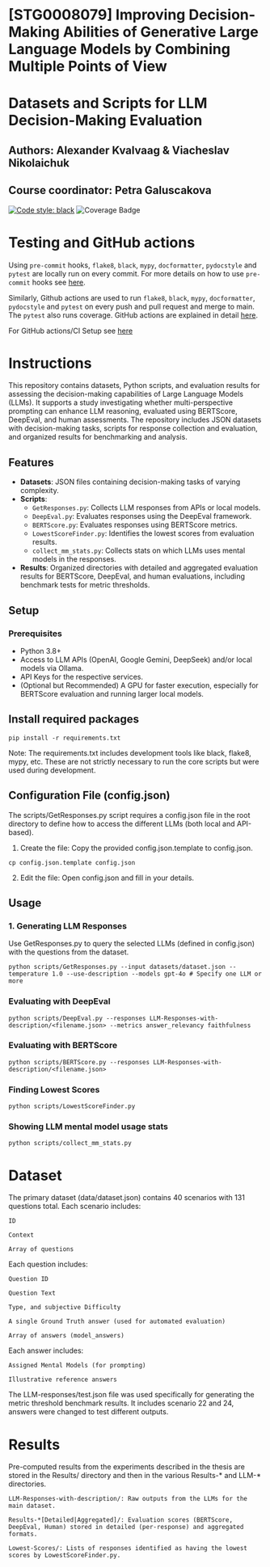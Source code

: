 # [STG0008079] Improving Decision-Making Abilities of Generative Large Language Models by Combining Multiple Points of View
# Datasets and Scripts for LLM Decision-Making Evaluation

## Authors: Alexander Kvalvaag & Viacheslav Nikolaichuk
##  Course coordinator: Petra Galuscakova

[![Code style: black](https://img.shields.io/badge/code%20style-black-000000.svg)](https://github.com/psf/black)
![Coverage Badge](https://img.shields.io/endpoint?url=https://gist.githubusercontent.com/vinaysetty/1cc32e6b43d911995bf07adb1cce4e89/raw/coverage.template-project.main.json)

# Testing and GitHub actions

Using `pre-commit` hooks, `flake8`, `black`, `mypy`, `docformatter`, `pydocstyle` and `pytest` are locally run on every commit. For more details on how to use `pre-commit` hooks see [here](https://github.com/iai-group/guidelines/tree/main/python#install-pre-commit-hooks).

Similarly, Github actions are used to run `flake8`, `black`, `mypy`, `docformatter`, `pydocstyle` and `pytest` on every push and pull request and merge to main. The `pytest` also runs coverage. GitHub actions are explained in detail [here](https://github.com/iai-group/guidelines/blob/main/github/Actions.md).

For GitHub actions/CI Setup see [here](docs/CI_setup.md)

# Instructions

This repository contains datasets, Python scripts, and evaluation results for assessing the decision-making capabilities of Large Language Models (LLMs). It supports a study investigating whether multi-perspective prompting can enhance LLM reasoning, evaluated using BERTScore, DeepEval, and human assessments. The repository includes JSON datasets with decision-making tasks, scripts for response collection and evaluation, and organized results for benchmarking and analysis.

## Features

- **Datasets**: JSON files containing decision-making tasks of varying complexity.
- **Scripts**:
  - `GetResponses.py`: Collects LLM responses from APIs or local models.
  - `DeepEval.py`: Evaluates responses using the DeepEval framework.
  - `BERTScore.py`: Evaluates responses using BERTScore metrics.
  - `LowestScoreFinder.py`: Identifies the lowest scores from evaluation results.
  - `collect_mm_stats.py`: Collects stats on which LLMs uses mental models in the responses.
- **Results**: Organized directories with detailed and aggregated evaluation results for BERTScore, DeepEval, and human evaluations, including benchmark tests for metric thresholds.

## Setup

### Prerequisites

*   Python 3.8+
*   Access to LLM APIs (OpenAI, Google Gemini, DeepSeek) and/or local models via Ollama.
*   API Keys for the respective services.
*   (Optional but Recommended) A GPU for faster execution, especially for BERTScore evaluation and running larger local models.

## Install required packages
```console
pip install -r requirements.txt
```

Note: The requirements.txt includes development tools like black, flake8, mypy, etc. These are not strictly necessary to run the core scripts but were used during development.

## Configuration File (config.json)

The scripts/GetResponses.py script requires a config.json file in the root directory to define how to access the different LLMs (both local and API-based).

1. Create the file: Copy the provided config.json.template to config.json.

```console
cp config.json.template config.json
```

2. Edit the file: Open config.json and fill in your details.

## Usage

### 1. Generating LLM Responses
   
Use GetResponses.py to query the selected LLMs (defined in config.json) with the questions from the dataset.

```console
python scripts/GetResponses.py --input datasets/dataset.json --temperature 1.0 --use-description --models gpt-4o # Specify one LLM or more
```

### Evaluating with DeepEval

```console
python scripts/DeepEval.py --responses LLM-Responses-with-description/<filename.json> --metrics answer_relevancy faithfulness
```

### Evaluating with BERTScore

```console
python scripts/BERTScore.py --responses LLM-Responses-with-description/<filename.json>
```
### Finding Lowest Scores

```console
python scripts/LowestScoreFinder.py
```

### Showing LLM mental model usage stats

```console
python scripts/collect_mm_stats.py
```

# Dataset

The primary dataset (data/dataset.json) contains 40 scenarios with 131 questions total. Each scenario includes:

    ID

    Context

    Array of questions

Each question includes:

    Question ID 
    
    Question Text

    Type, and subjective Difficulty

    A single Ground Truth answer (used for automated evaluation)

    Array of answers (model_answers)

Each answer includes:

    Assigned Mental Models (for prompting)

    Illustrative reference answers


The LLM-responses/test.json file was used specifically for generating the metric threshold benchmark results. It includes scenario 22 and 24, answers were changed to test different outputs.

# Results

Pre-computed results from the experiments described in the thesis are stored in the Results/ directory and then in the various Results-* and LLM-* directories.

    LLM-Responses-with-description/: Raw outputs from the LLMs for the main dataset.

    Results-*[Detailed|Aggregated]/: Evaluation scores (BERTScore, DeepEval, Human) stored in detailed (per-response) and aggregated formats.

    Lowest-Scores/: Lists of responses identified as having the lowest scores by LowestScoreFinder.py.
